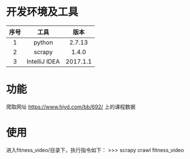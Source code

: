 # 开发环境及工具

|  序号 |  工具 |  版本 |
| :------------: | :------------: | :------------: |
|  1 |  python |  2.7.13 |
|  2 |  scrapy |  1.4.0 |
|  3 |  IntelliJ IDEA |  2017.1.1 |

# 功能

爬取网址 https://www.hiyd.com/bb/692/ 上的课程数据

# 使用

进入fitness_video/目录下，执行指令如下：
	>>> scrapy crawl fitness_video

